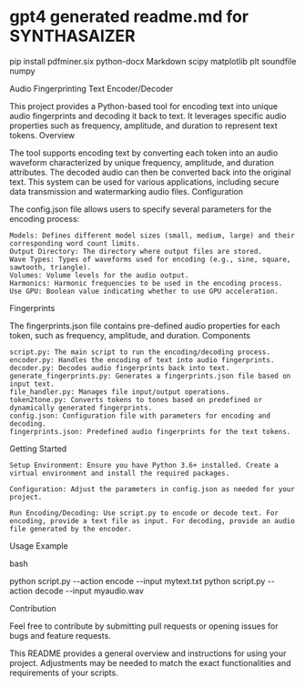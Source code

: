 # gpt4 generated readme.md for SYNTHASAIZER


pip install pdfminer.six python-docx Markdown scipy matplotlib plt soundfile numpy



Audio Fingerprinting Text Encoder/Decoder

This project provides a Python-based tool for encoding text into unique audio fingerprints and decoding it back to text. It leverages specific audio properties such as frequency, amplitude, and duration to represent text tokens.
Overview

The tool supports encoding text by converting each token into an audio waveform characterized by unique frequency, amplitude, and duration attributes. The decoded audio can then be converted back into the original text. This system can be used for various applications, including secure data transmission and watermarking audio files.
Configuration

The config.json file allows users to specify several parameters for the encoding process:

    Models: Defines different model sizes (small, medium, large) and their corresponding word count limits.
    Output Directory: The directory where output files are stored.
    Wave Types: Types of waveforms used for encoding (e.g., sine, square, sawtooth, triangle).
    Volumes: Volume levels for the audio output.
    Harmonics: Harmonic frequencies to be used in the encoding process.
    Use GPU: Boolean value indicating whether to use GPU acceleration.

Fingerprints

The fingerprints.json file contains pre-defined audio properties for each token, such as frequency, amplitude, and duration.
Components

    script.py: The main script to run the encoding/decoding process.
    encoder.py: Handles the encoding of text into audio fingerprints.
    decoder.py: Decodes audio fingerprints back into text.
    generate_fingerprints.py: Generates a fingerprints.json file based on input text.
    file_handler.py: Manages file input/output operations.
    token2tone.py: Converts tokens to tones based on predefined or dynamically generated fingerprints.
    config.json: Configuration file with parameters for encoding and decoding.
    fingerprints.json: Predefined audio fingerprints for the text tokens.

Getting Started

    Setup Environment: Ensure you have Python 3.6+ installed. Create a virtual environment and install the required packages.

    Configuration: Adjust the parameters in config.json as needed for your project.

    Run Encoding/Decoding: Use script.py to encode or decode text. For encoding, provide a text file as input. For decoding, provide an audio file generated by the encoder.

Usage Example

bash

python script.py --action encode --input mytext.txt
python script.py --action decode --input myaudio.wav

Contribution

Feel free to contribute by submitting pull requests or opening issues for bugs and feature requests.

This README provides a general overview and instructions for using your project. Adjustments may be needed to match the exact functionalities and requirements of your scripts.

